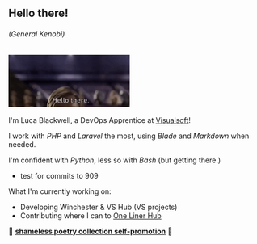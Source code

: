 ## Hello there!
######  (_General Kenobi_)
<img src="hello.gif" width="240" height="104"/>

I'm Luca Blackwell, a DevOps Apprentice at [Visualsoft](https://visualsoft.co.uk)!

I work with _PHP_ and _Laravel_ the most, using _Blade_ and _Markdown_ when needed.

I'm confident with _Python_, less so with _Bash_ (but getting there.)
- test for commits to 909

What I'm currently working on: 
- Developing Winchester & VS Hub (VS projects)
- Contributing where I can to [One Liner Hub](https://onelinerhub.com/)

🦕 [**shameless poetry collection self-promotion**](https://www.amazon.co.uk/Dead-House-Collection-Luca-Blackwell/dp/B09NVLQV38/) 🦕
